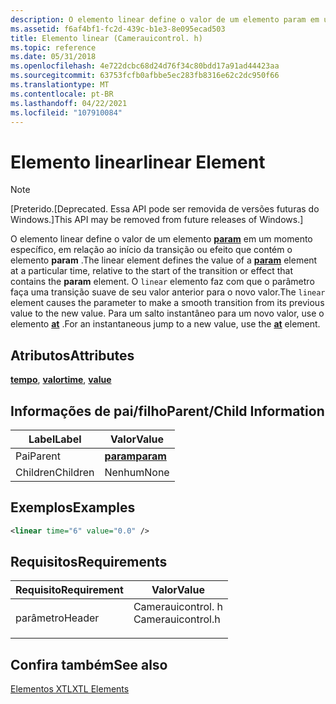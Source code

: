 ```yaml
---
description: O elemento linear define o valor de um elemento param em um momento específico, em relação ao início da transição ou efeito que contém o elemento param.
ms.assetid: f6af4bf1-fc2d-439c-b1e3-8e095ecad503
title: Elemento linear (Camerauicontrol. h)
ms.topic: reference
ms.date: 05/31/2018
ms.openlocfilehash: 4e722dcbc68d24d76f34c80bdd17a91ad44423aa
ms.sourcegitcommit: 63753fcfb0afbbe5ec283fb8316e62c2dc950f66
ms.translationtype: MT
ms.contentlocale: pt-BR
ms.lasthandoff: 04/22/2021
ms.locfileid: "107910084"
---
```

# <a name="linear-element"></a><span data-ttu-id="0da89-103">Elemento linear</span><span class="sxs-lookup"><span data-stu-id="0da89-103">linear Element</span></span>

> [!Note]  
> <span data-ttu-id="0da89-104">\[Preterido.</span><span class="sxs-lookup"><span data-stu-id="0da89-104">\[Deprecated.</span></span> <span data-ttu-id="0da89-105">Essa API pode ser removida de versões futuras do Windows.\]</span><span class="sxs-lookup"><span data-stu-id="0da89-105">This API may be removed from future releases of Windows.\]</span></span>

 

<span data-ttu-id="0da89-106">O elemento linear define o valor de um elemento [**param**](param-element.md) em um momento específico, em relação ao início da transição ou efeito que contém o elemento **param** .</span><span class="sxs-lookup"><span data-stu-id="0da89-106">The linear element defines the value of a [**param**](param-element.md) element at a particular time, relative to the start of the transition or effect that contains the **param** element.</span></span> <span data-ttu-id="0da89-107">O `linear` elemento faz com que o parâmetro faça uma transição suave de seu valor anterior para o novo valor.</span><span class="sxs-lookup"><span data-stu-id="0da89-107">The `linear` element causes the parameter to make a smooth transition from its previous value to the new value.</span></span> <span data-ttu-id="0da89-108">Para um salto instantâneo para um novo valor, use o elemento [**at**](at-element.md) .</span><span class="sxs-lookup"><span data-stu-id="0da89-108">For an instantaneous jump to a new value, use the [**at**](at-element.md) element.</span></span>

## <a name="attributes"></a><span data-ttu-id="0da89-109">Atributos</span><span class="sxs-lookup"><span data-stu-id="0da89-109">Attributes</span></span>

<span data-ttu-id="0da89-110">[**tempo**](time-attribute.md), [ **valor**](value-attribute.md)</span><span class="sxs-lookup"><span data-stu-id="0da89-110">[**time**](time-attribute.md), [**value**](value-attribute.md)</span></span>

## <a name="parentchild-information"></a><span data-ttu-id="0da89-111">Informações de pai/filho</span><span class="sxs-lookup"><span data-stu-id="0da89-111">Parent/Child Information</span></span>



| <span data-ttu-id="0da89-112">Label</span><span class="sxs-lookup"><span data-stu-id="0da89-112">Label</span></span> | <span data-ttu-id="0da89-113">Valor</span><span class="sxs-lookup"><span data-stu-id="0da89-113">Value</span></span> |
|----------|--------------------------------|
| <span data-ttu-id="0da89-114">Pai</span><span class="sxs-lookup"><span data-stu-id="0da89-114">Parent</span></span>   | [<span data-ttu-id="0da89-115">**param**</span><span class="sxs-lookup"><span data-stu-id="0da89-115">**param**</span></span>](param-element.md) |
| <span data-ttu-id="0da89-116">Children</span><span class="sxs-lookup"><span data-stu-id="0da89-116">Children</span></span> | <span data-ttu-id="0da89-117">Nenhum</span><span class="sxs-lookup"><span data-stu-id="0da89-117">None</span></span>                           |



 

## <a name="examples"></a><span data-ttu-id="0da89-118">Exemplos</span><span class="sxs-lookup"><span data-stu-id="0da89-118">Examples</span></span>


```XML
<linear time="6" value="0.0" />
```



## <a name="requirements"></a><span data-ttu-id="0da89-119">Requisitos</span><span class="sxs-lookup"><span data-stu-id="0da89-119">Requirements</span></span>



| <span data-ttu-id="0da89-120">Requisito</span><span class="sxs-lookup"><span data-stu-id="0da89-120">Requirement</span></span> | <span data-ttu-id="0da89-121">Valor</span><span class="sxs-lookup"><span data-stu-id="0da89-121">Value</span></span> |
|-------------------|----------------------------------------------------------------------------------------------|
| <span data-ttu-id="0da89-122">parâmetro</span><span class="sxs-lookup"><span data-stu-id="0da89-122">Header</span></span><br/> | <dl> <span data-ttu-id="0da89-123"><dt>Camerauicontrol. h</dt></span><span class="sxs-lookup"><span data-stu-id="0da89-123"><dt>Camerauicontrol.h</dt></span></span> </dl> |



## <a name="see-also"></a><span data-ttu-id="0da89-124">Confira também</span><span class="sxs-lookup"><span data-stu-id="0da89-124">See also</span></span>

<dl> <dt>

[<span data-ttu-id="0da89-125">Elementos XTL</span><span class="sxs-lookup"><span data-stu-id="0da89-125">XTL Elements</span></span>](xtl-elements.md)
</dt> </dl>

 

 




